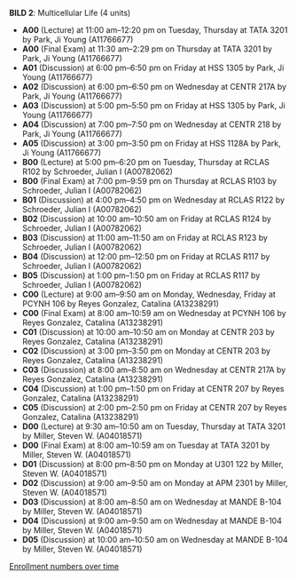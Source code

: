 **BILD 2**: Multicellular Life (4 units)

- **A00** (Lecture) at 11:00 am–12:20 pm on Tuesday, Thursday at TATA 3201 by Park, Ji Young (A11766677)
- **A00** (Final Exam) at 11:30 am–2:29 pm on Thursday at TATA 3201 by Park, Ji Young (A11766677)
- **A01** (Discussion) at 6:00 pm–6:50 pm on Friday at HSS 1305 by Park, Ji Young (A11766677)
- **A02** (Discussion) at 6:00 pm–6:50 pm on Wednesday at CENTR 217A by Park, Ji Young (A11766677)
- **A03** (Discussion) at 5:00 pm–5:50 pm on Friday at HSS 1305 by Park, Ji Young (A11766677)
- **A04** (Discussion) at 7:00 pm–7:50 pm on Wednesday at CENTR 218 by Park, Ji Young (A11766677)
- **A05** (Discussion) at 3:00 pm–3:50 pm on Friday at HSS 1128A by Park, Ji Young (A11766677)
- **B00** (Lecture) at 5:00 pm–6:20 pm on Tuesday, Thursday at RCLAS R102 by Schroeder, Julian I (A00782062)
- **B00** (Final Exam) at 7:00 pm–9:59 pm on Thursday at RCLAS R103 by Schroeder, Julian I (A00782062)
- **B01** (Discussion) at 4:00 pm–4:50 pm on Wednesday at RCLAS R122 by Schroeder, Julian I (A00782062)
- **B02** (Discussion) at 10:00 am–10:50 am on Friday at RCLAS R124 by Schroeder, Julian I (A00782062)
- **B03** (Discussion) at 11:00 am–11:50 am on Friday at RCLAS R123 by Schroeder, Julian I (A00782062)
- **B04** (Discussion) at 12:00 pm–12:50 pm on Friday at RCLAS R117 by Schroeder, Julian I (A00782062)
- **B05** (Discussion) at 1:00 pm–1:50 pm on Friday at RCLAS R117 by Schroeder, Julian I (A00782062)
- **C00** (Lecture) at 9:00 am–9:50 am on Monday, Wednesday, Friday at PCYNH 106 by Reyes Gonzalez, Catalina (A13238291)
- **C00** (Final Exam) at 8:00 am–10:59 am on Wednesday at PCYNH 106 by Reyes Gonzalez, Catalina (A13238291)
- **C01** (Discussion) at 10:00 am–10:50 am on Monday at CENTR 203 by Reyes Gonzalez, Catalina (A13238291)
- **C02** (Discussion) at 3:00 pm–3:50 pm on Monday at CENTR 203 by Reyes Gonzalez, Catalina (A13238291)
- **C03** (Discussion) at 8:00 am–8:50 am on Wednesday at CENTR 217A by Reyes Gonzalez, Catalina (A13238291)
- **C04** (Discussion) at 1:00 pm–1:50 pm on Friday at CENTR 207 by Reyes Gonzalez, Catalina (A13238291)
- **C05** (Discussion) at 2:00 pm–2:50 pm on Friday at CENTR 207 by Reyes Gonzalez, Catalina (A13238291)
- **D00** (Lecture) at 9:30 am–10:50 am on Tuesday, Thursday at TATA 3201 by Miller, Steven W. (A04018571)
- **D00** (Final Exam) at 8:00 am–10:59 am on Tuesday at TATA 3201 by Miller, Steven W. (A04018571)
- **D01** (Discussion) at 8:00 pm–8:50 pm on Monday at U301 122 by Miller, Steven W. (A04018571)
- **D02** (Discussion) at 9:00 am–9:50 am on Monday at APM 2301 by Miller, Steven W. (A04018571)
- **D03** (Discussion) at 8:00 am–8:50 am on Wednesday at MANDE B-104 by Miller, Steven W. (A04018571)
- **D04** (Discussion) at 9:00 am–9:50 am on Wednesday at MANDE B-104 by Miller, Steven W. (A04018571)
- **D05** (Discussion) at 10:00 am–10:50 am on Wednesday at MANDE B-104 by Miller, Steven W. (A04018571)

[Enrollment numbers over time](./BILD2.tsv)
